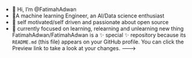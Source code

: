- 👋 Hi, I’m @FatimahAdwan
- 👀A machine learning Engineer, an AI/Data science enthusiast
- 🌱 self motivated/self driven and passionate about open source
- 💞️ currently focused on learning, relearning and unlearning new thing
FatimahAdwan/FatimahAdwan is a ✨ special ✨ repository because its `README.md` (this file) appears on your GitHub profile.
You can click the Preview link to take a look at your changes.
--->
